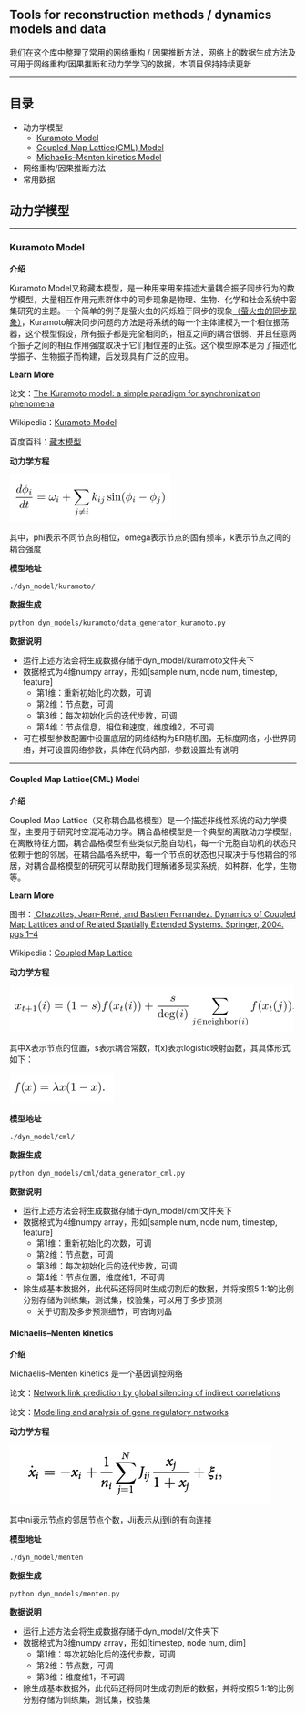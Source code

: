## Tools for reconstruction methods / dynamics models and data

我们在这个库中整理了常用的网络重构 / 因果推断方法，网络上的数据生成方法及可用于网络重构/因果推断和动力学学习的数据，本项目保持持续更新

<hr/>

## 目录

- 动力学模型
	- <a href="#11">Kuramoto Model</a>
	- <a href="#12">Coupled Map Lattice(CML) Model</a>
	- <a href="#12">Michaelis–Menten kinetics Model</a>
- 网络重构/因果推断方法
- 常用数据

## 动力学模型

<div id="11"></div>
<hr/>

### Kuramoto Model

**介绍**

Kuramoto Model又称藏本模型，是一种用来用来描述大量耦合振子同步行为的数学模型，大量相互作用元素群体中的同步现象是物理、生物、化学和社会系统中密集研究的主题。一个简单的例子是萤火虫的闪烁趋于同步的现象<a href="https://zhuanlan.zhihu.com/p/29620506">（萤火虫的同步现象）</a>，Kuramoto解决同步问题的方法是将系统的每一个主体建模为一个相位振荡器，这个模型假设，所有振子都是完全相同的，相互之间的耦合很弱、并且任意两个振子之间的相互作用强度取决于它们相位差的正弦。这个模型原本是为了描述化学振子、生物振子而构建，后发现具有广泛的应用。

**Learn More**

论文：<a href="http://scala.uc3m.es/publications_MANS/PDF/finalKura.pdf">The Kuramoto model: a simple paradigm for synchronization phenomena</a>

Wikipedia：<a href="https://zh.wikipedia.org/wiki/藏本模型">Kuramoto Model</a>

百度百科：<a href="https://baike.baidu.com/item/藏本模型/23224129">藏本模型</a>


**动力学方程**

<img src="./resource/kuramoto-eq.png" alt="">

其中，phi表示不同节点的相位，omega表示节点的固有频率，k表示节点之间的耦合强度

**模型地址**
```
./dyn_model/kuramoto/
```

**数据生成**
```
python dyn_models/kuramoto/data_generator_kuramoto.py
```

**数据说明**

- 运行上述方法会将生成数据存储于dyn_model/kuramoto文件夹下
- 数据格式为4维numpy array，形如[sample num, node num, timestep, feature]
	- 第1维：重新初始化的次数，可调
	- 第2维：节点数，可调
	- 第3维：每次初始化后的迭代步数，可调
	- 第4维：节点信息，相位和速度，维度维2，不可调
- 可在模型参数配置中设置底层的网络结构为ER随机图，无标度网络，小世界网络，并可设置网络参数，具体在代码内部，参数设置处有说明


<div id="12"></div>
<hr/>

#### Coupled Map Lattice(CML) Model


**介绍**

Coupled Map Lattice（又称耦合晶格模型）是一个描述非线性系统的动力学模型，主要用于研究时空混沌动力学。耦合晶格模型是一个典型的离散动力学模型，在离散特征方面，耦合晶格模型有些类似元胞自动机，每一个元胞自动机的状态只依赖于他的邻居。在耦合晶格系统中，每一个节点的状态也只取决于与他耦合的邻居，对耦合晶格模型的研究可以帮助我们理解诸多现实系统，如种群，化学，生物等。

**Learn More**

图书：<a href="https://books.google.com/books?hl=zh-CN&lr=&id=a63Q8DhKA44C&oi=fnd&pg=PA1&dq=+Chazottes,+Jean-René,+and+Bastien+Fernandez.+Dynamics+of+Coupled+Map+Lattices+and+of+Related+Spatially+Extended+Systems.+Springer,+2004.+pgs+1–4&ots=HmPpMnZ1s4&sig=1M1WcKzG0bRp1BzQ6kau-H1QIiE"> Chazottes, Jean-René, and Bastien Fernandez. Dynamics of Coupled Map Lattices and of Related Spatially Extended Systems. Springer, 2004. pgs 1–4</a>

Wikipedia：<a href="https://en.wikipedia.org/wiki/Coupled_map_lattice">Coupled Map Lattice</a>

**动力学方程**

<img src="./resource/cml-eq0.png" alt="">

其中X表示节点的位置，s表示耦合常数，f(x)表示logistic映射函数，其具体形式如下：

<img src="./resource/cml-eq1.png" alt="">

**模型地址**
```
./dyn_model/cml/
```

**数据生成**
```
python dyn_models/cml/data_generator_cml.py
```



**数据说明**

- 运行上述方法会将生成数据存储于dyn_model/cml文件夹下
- 数据格式为4维numpy array，形如[sample num, node num, timestep, feature]
	- 第1维：重新初始化的次数，可调
	- 第2维：节点数，可调
	- 第3维：每次初始化后的迭代步数，可调
	- 第4维：节点位置，维度维1，不可调
- 除生成基本数据外，此代码还将同时生成切割后的数据，并将按照5:1:1的比例分别存储为训练集，测试集，校验集，可以用于多步预测
	- 关于切割及多步预测细节，可咨询刘晶



#### Michaelis–Menten kinetics


**介绍**

Michaelis–Menten kinetics 是一个基因调控网络


论文：<a href="https://www.nature.com/articles/nbt.2601">Network link prediction by global silencing of indirect correlations</a>


论文：<a href="https://www.nature.com/articles/nrm2503">Modelling and analysis of gene regulatory networks</a>


**动力学方程**


<img src="./resource/menten.png" alt="">


其中ni表示节点的邻居节点个数，Jij表示从j到i的有向连接


**模型地址**

```
./dyn_model/menten
```

**数据生成**

```
python dyn_models/menten.py
```

**数据说明**


- 运行上述方法会将生成数据存储于dyn_model/文件夹下
- 数据格式为3维numpy array，形如[timestep, node num, dim]
	- 第1维：每次初始化后的迭代步数，可调
	- 第2维：节点数，可调
	- 第3维：维度维1，不可调
- 除生成基本数据外，此代码还将同时生成切割后的数据，并将按照5:1:1的比例分别存储为训练集，测试集，校验集



